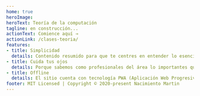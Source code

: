 ```yaml
---
home: true
heroImage: 
heroText: Teoría de la computación
tagline: en construcción...
actionText: Comience aquí →
actionLink: /clases-teoria/
features:
- title: Simplicidad
  details: Contenido resumido para que te centres en entender lo esencial.
- title: Cuida tus ojos
  details: Porque sabemos como profesionales del área lo importantes que es proteger nuestros ojos de las pantallas brillantes te ofrezco un modo oscuro para tu lectura.
- title: Offline
  details: El sitio cuenta con tecnología PWA (Aplicación Web Progresiva) por lo que podes agregarla a tu celular, notebook o PC como aplicación y tener todo el contenido para que puedas estudiar sin internet.
footer: MIT Licensed | Copyright © 2020-present Nacimiento Martin
---
```

